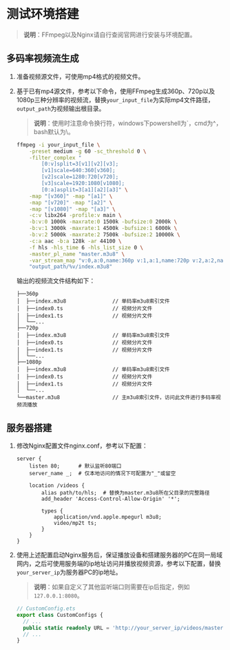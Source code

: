 # 测试环境搭建

> **说明**：FFmpeg以及Nginx请自行查阅官网进行安装与环境配置。

## 多码率视频流生成

1. 准备视频源文件，可使用mp4格式的视频文件。

2. 基于已有mp4源文件，参考以下命令，使用FFmpeg生成360p、720p以及1080p三种分辨率的视频流，替换`your_input_file`为实际mp4文件路径，`output_path`为视频输出根目录。

   > **说明**：使用时注意命令换行符，windows下powershell为`，cmd为^，bash默认为\。

   ```bash
   ffmpeg -i your_input_file \
       -preset medium -g 60 -sc_threshold 0 \
       -filter_complex "
           [0:v]split=3[v1][v2][v3];
           [v1]scale=640:360[v360];
           [v2]scale=1280:720[v720];
           [v3]scale=1920:1080[v1080];
           [0:a]asplit=3[a1][a2][a3]" \
       -map "[v360]" -map "[a1]" \
       -map "[v720]" -map "[a2]" \
       -map "[v1080]" -map "[a3]" \
       -c:v libx264 -profile:v main \
       -b:v:0 1000k -maxrate:0 1500k -bufsize:0 2000k \
       -b:v:1 3000k -maxrate:1 4500k -bufsize:1 6000k \
       -b:v:2 5000k -maxrate:2 7500k -bufsize:2 10000k \
       -c:a aac -b:a 128k -ar 44100 \
       -f hls -hls_time 6 -hls_list_size 0 \
       -master_pl_name "master.m3u8" \
       -var_stream_map "v:0,a:0,name:360p v:1,a:1,name:720p v:2,a:2,name:1080p" \
       "output_path/%v/index.m3u8"
   ```

   输出的视频流文件结构如下：

   ```
   ├──360p  
   │  ├──index.m3u8               // 单码率m3u8索引文件
   │  ├──index0.ts                // 视频分片文件
   │  ├──index1.ts                // 视频分片文件
   │  └──...                          
   ├──720p  
   │  ├──index.m3u8               // 单码率m3u8索引文件
   │  ├──index0.ts                // 视频分片文件
   │  ├──index1.ts                // 视频分片文件
   │  └──...    
   ├──1080p                                     
   │  ├──index.m3u8               // 单码率m3u8索引文件
   │  ├──index0.ts                // 视频分片文件
   │  ├──index1.ts                // 视频分片文件
   │  └──...                
   └──master.m3u8                 // 主m3u8索引文件，访问此文件进行多码率视频流播放
   ```

## 服务器搭建

1. 修改Nginx配置文件nginx.conf，参考以下配置：

   ```text
   server {
       listen 80;      # 默认监听80端口
       server_name _;  # 仅本地访问的情况下可配置为"_"或留空
   
       location /videos {
           alias path/to/hls;  # 替换为master.m3u8所在父目录的完整路径
           add_header 'Access-Control-Allow-Origin' '*';
   
           types {
               application/vnd.apple.mpegurl m3u8;
               video/mp2t ts;
           }
       }
   }
   ```

2. 使用上述配置启动Nginx服务后，保证播放设备和搭建服务器的PC在同一局域网内，之后可使用服务端的ip地址访问并播放视频资源，参考以下配置，替换`your_server_ip`为服务器PC的ip地址。

   > **说明**：如果自定义了其他监听端口则需要在ip后指定，例如`127.0.0.1:8080`。

   ```typescript
   // CustomConfig.ets
   export class CustomConfigs {
     // ...
     public static readonly URL = 'http://your_server_ip/videos/master.m3u8';
     // ...
   }
   ```